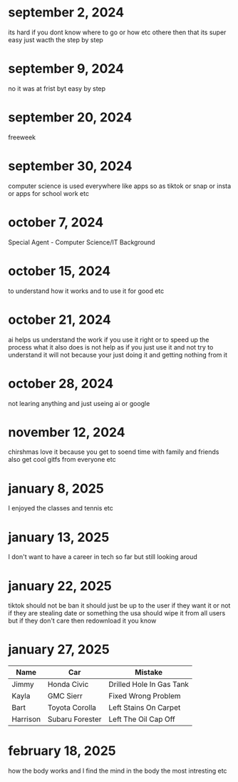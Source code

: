 # september 2, 2024
its hard if you dont know where to go or how etc othere then that its super easy just wacth the step by step
# september 9, 2024
no it was at frist byt easy by step 
# september 20, 2024
freeweek
# september 30, 2024
computer science is used everywhere like apps so as tiktok or snap or insta or apps for school work etc 
# october 7, 2024
Special Agent - Computer Science/IT Background
# october 15, 2024 
to understand how it works and to use it for good etc
# october 21, 2024
ai helps us understand the work if you use it right or to speed up the process what it also does is not help as if you just use it and not try to understand it will not because your just doing it and getting nothing from it
# october 28, 2024
not learing anything and just useing ai or google
# november 12, 2024 
chirshmas love it because you get to soend time with family and friends also get cool gitfs from everyone etc 
# january 8, 2025
I enjoyed the classes and tennis etc
# january 13, 2025
I don't want to have a career in tech so far but still looking aroud 
# january 22, 2025 
tiktok should not be ban it should just be up to the user if they want it or not if they are stealing date or something the usa should wipe it from all users but if they don't care then redownload it you know
# january 27, 2025
|Name|Car|Mistake|
| ----|------- | ----------- |
|Jimmy|		Honda Civic  |Drilled Hole In Gas Tank|
|Kayla|	GMC Sierr| Fixed Wrong Problem|
|Bart|		Toyota Corolla |Left Stains On Carpet|
|Harrison| Subaru Forester |Left The Oil Cap Off|
# february 18, 2025
how the body works and I find the mind in the body the most intresting etc
